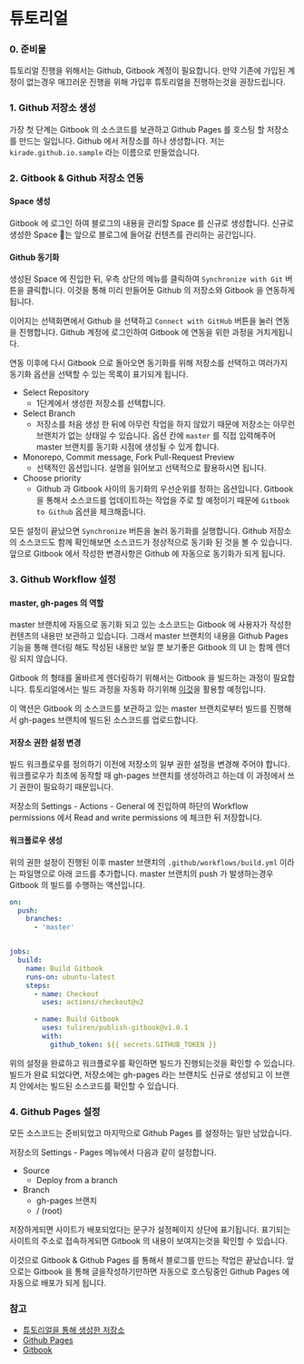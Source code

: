 # 튜토리얼

### 0. 준비물&#x20;

튜토리얼 진행을 위해서는 Github, Gitbook 계정이 필요합니다. 만약 기존에 가입된 계정이 없는경우 매끄러운 진행을 위해 가입후 튜토리얼을 진행하는것을 권장드립니다.



### 1. Github 저장소 생성

가장 첫 단계는 Gitbook 의 소스코드를 보관하고 Github Pages 를 호스팅 할 저장소를 만드는 일입니다. Github 에서 저장소를 하나 생성합니다. 저는 `kirade.github.io.sample` 라는 이름으로 만들었습니다.

### 2. Gitbook & Github 저장소 연동

#### Space 생성

Gitbook 에 로그인 하여 블로그의 내용을 관리할 Space 를 신규로 생성합니다. 신규로 생성한 Space 는 앞으로 블로그에 들어갈 컨텐츠를 관리하는 공간입니다.

#### Github 동기화

생성된 Space 에 진입한 뒤, 우측 상단의 메뉴를 클릭하여 `Synchronize with Git` 버튼을 클릭합니다. 이것을 통해 미리 만들어둔 Github 의 저장소와 Gitbook 을 연동하게됩니다.

이어지는 선택화면에서 Github 을 선택하고 `Connect with GitHub` 버튼을 눌러 연동을 진행합니다. Github 계정에 로그인하여 Gitbook 에 연동을 위한 과정을 거치게됩니다.

연동 이후에 다시 Gitbook 으로 돌아오면 동기화를 위해 저장소를 선택하고 여러가지 동기화 옵션을 선택할 수 있는 목록이 표기되게 됩니다.

* Select Repository
  * 1단계에서 생성한 저장소를 선택합니다.
* Select Branch
  * 저장소를 처음 생성 한 뒤에 아무런 작업을 하지 않았기 때문에 저장소는 아무런 브랜치가 없는 상태일 수 있습니다. 옵션 칸에 `master` 를 직접 입력해주어 master 브랜치를 동기화 시점에 생성될 수 있게 합니다.
* Monorepo, Commit message, Fork Pull-Request Preview
  * 선택적인 옵션입니다. 설명을 읽어보고 선택적으로 활용하시면 됩니다.
* Choose priority
  * Github 과 Gitbook 사이의 동기화의 우선순위를 정하는 옵션입니다. Gitbook 을 통해서 소스코드를 업데이트하는 작업을 주로 할 예정이기 때문에 `Gitbook to Github` 옵션을 체크해줍니다.

모든 설정이 끝났으면 `Synchronize` 버튼을 눌러 동기화를 실행합니다. Github 저장소의 소스코드도 함께 확인해보면 소스코드가 정상적으로 동기화 된 것을 볼 수 있습니다. 앞으로 Gitbook 에서 작성한 변경사항은 Github 에 자동으로 동기화가 되게 됩니다.

### 3. Github Workflow 설정

#### master, gh-pages 의 역할

master 브랜치에 자동으로 동기화 되고 있는 소스코드는 Gitbook 에 사용자가 작성한 컨텐츠의 내용만 보관하고 있습니다. 그래서 master 브랜치의 내용을 Github Pages 기능을 통해 렌더링 해도 작성된 내용만 보일 뿐 보기좋은 Gitbook 의 UI 는 함께 렌더링 되지 않습니다.

Gitbook 의 형태를 올바르게 렌더링하기 위해서는 Gitbook 을 빌드하는 과정이 필요합니다. 튜토리얼에서는 빌드 과정을 자동화 하기위해 [이것](https://github.com/marketplace/actions/publish-gitbook)을 활용할 예정입니다.

이 액션은 Gitbook 의 소스코드를 보관하고 있는 master 브랜치로부터 빌드를 진행해서 gh-pages 브랜치에 빌드된 소스코드를 업로드합니다.

#### 저장소 권한 설정 변경

빌드 워크플로우를 정의하기 이전에 저장소의 일부 권한 설정을 변경해 주어야 합니다. 워크플로우가 최초에 동작할 때 gh-pages 브랜치를 생성하려고 하는데 이 과정에서 쓰기 권한이 필요하기 때문입니다.

저장소의 Settings - Actions - General 에 진입하여 하단의 Workflow permissions 에서 Read and write permissions 에 체크한 뒤 저장합니다.

#### 워크플로우 생성

위의 권한 설정이 진행된 이후  master 브랜치의 `.github/workflows/build.yml` 이라는 파일명으로 아래 코드를 추가합니다. master 브랜치의 push 가 발생하는경우 Gitbook 의 빌드를 수행하는 액션입니다.

```yaml
on:
  push:
    branches:
      - 'master'


jobs:
  build:
    name: Build Gitbook
    runs-on: ubuntu-latest
    steps:
      - name: Checkout
        uses: actions/checkout@v2
      
      - name: Build Gitbook
        uses: tuliren/publish-gitbook@v1.0.1
        with:
          github_token: ${{ secrets.GITHUB_TOKEN }}
```

위의 설정을 완료하고 워크플로우를 확인하면 빌드가 진행되는것을 확인할 수 있습니다. 빌드가 완료 되었다면, 저장소에는 gh-pages 라는 브랜치도 신규로 생성되고 이 브랜치 안에서는 빌드된 소스코드를 확인할 수 있습니다.

### 4. Github Pages 설정

모든 소스코드는 준비되었고 마지막으로 Github Pages 를 설정하는 일만 남았습니다.

저장소의 Settings - Pages 메뉴에서 다음과 같이 설정합니다.

* Source
  * Deploy from a branch
* Branch
  * gh-pages 브랜치
  * / (root)



저장하게되면 사이트가 배포되었다는 문구가 설정페이지 상단에 표기됩니다. 표기되는 사이트의 주소로 접속하게되면 Gitbook 의 내용이 보여지는것을 확인할 수 있습니다.



이것으로 Gitbook & Github Pages 를 통해서 블로그를 만드는 작업은 끝났습니다. 앞으로는 Gitbook 을 통해 글을작성하기만하면 자동으로 호스팅중인 Github Pages 에 자동으로 배포가 되게 됩니다.



### 참고

* [튜토리얼을 통해 생성한 저장소](https://github.com/Kirade/kirade.github.io.sample)
* [Github Pages](https://pages.github.com/)
* [Gitbook](https://www.gitbook.com/)
